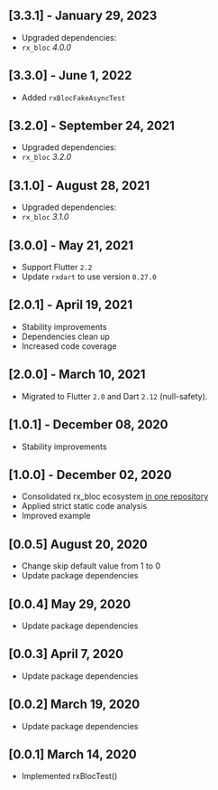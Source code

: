 ## [3.3.1] - January 29, 2023
* Upgraded dependencies:
* `rx_bloc` *4.0.0*

## [3.3.0] - June 1, 2022
* Added `rxBlocFakeAsyncTest`

## [3.2.0] - September 24, 2021
* Upgraded dependencies:
* `rx_bloc` *3.2.0*

## [3.1.0] - August 28, 2021
* Upgraded dependencies:
* `rx_bloc` *3.1.0*

## [3.0.0] - May 21, 2021
* Support Flutter `2.2`
* Update `rxdart` to use version `0.27.0`

## [2.0.1] - April 19, 2021
* Stability improvements
* Dependencies clean up
* Increased code coverage

## [2.0.0] - March 10, 2021
* Migrated to Flutter `2.0` and Dart `2.12` (null-safety).

## [1.0.1] - December 08, 2020
* Stability improvements

## [1.0.0] - December 02, 2020
* Consolidated rx_bloc ecosystem [in one repository](https://github.com/Prime-Holding/rx_bloc)
* Applied strict static code analysis
* Improved example

## [0.0.5] August 20, 2020
* Change skip default value from 1 to 0
* Update package dependencies

## [0.0.4] May 29, 2020
* Update package dependencies

## [0.0.3] April 7, 2020
* Update package dependencies

## [0.0.2] March 19, 2020
* Update package dependencies

## [0.0.1] March 14, 2020
* Implemented rxBlocTest()
